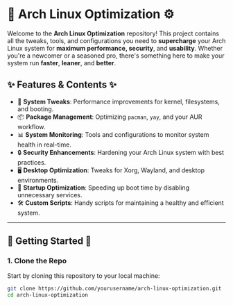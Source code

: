 # 🚀 **Arch Linux Optimization** ⚙️

Welcome to the **Arch Linux Optimization** repository! This project contains all the tweaks, tools, and configurations you need to **supercharge** your Arch Linux system for **maximum performance, security**, and **usability**. Whether you're a newcomer or a seasoned pro, there's something here to make your system run **faster**, **leaner**, and **better**.

## ✨ **Features & Contents** ✨

- 🔧 **System Tweaks**: Performance improvements for kernel, filesystems, and booting.
- 📦 **Package Management**: Optimizing `pacman`, `yay`, and your AUR workflow.
- 📊 **System Monitoring**: Tools and configurations to monitor system health in real-time.
- 🔒 **Security Enhancements**: Hardening your Arch Linux system with best practices.
- 🖥️ **Desktop Optimization**: Tweaks for Xorg, Wayland, and desktop environments.
- 🚀 **Startup Optimization**: Speeding up boot time by disabling unnecessary services.
- 🛠️ **Custom Scripts**: Handy scripts for maintaining a healthy and efficient system.

---

## 🚀 **Getting Started** 🚀

### 1. **Clone the Repo**

Start by cloning this repository to your local machine:

```bash
git clone https://github.com/yourusername/arch-linux-optimization.git
cd arch-linux-optimization
